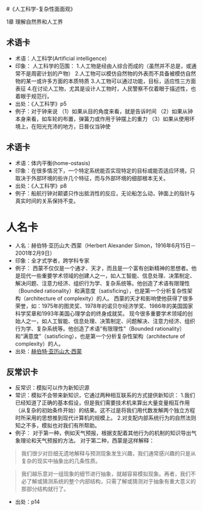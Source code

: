 #《人工科学-复杂性面面观》

1章 理解自然界和人工界

## 术语卡

- 术语：人工科学(Artificial intelligence)
- 印象：
人工科学的范围：
1.人工物是经由人综合而成的（虽然并不总是，或通常不是周密计划的产物）
2.人工物可以模仿自然物的外表而不具备被模仿自然物的某一或许多方面的本质特质
3.人工物可以通过功能，目标，适应性三方面表征
4.在讨论人工物，尤其是设计人工物时，人民警察不仅着眼于描述性，也着眼于规范行。
- 出处：《人工科学》p5
- 例子：对于钟来说
（1）如果从目的角度来看，就是告诉时间
（2）如果从钟本身来看，如车轮的布置，弹簧力或作用于钟摆上的重力
（3）如果从使用环境上，在阳光充沛的地方，日晷仪当钟使

## 术语卡

- 术语：体内平衡(home-ostasis)
- 印象：在很多情况下，一个特定系统能否实现特定的目标或能否适应环境，只取决于外部环境的些许几个特征，而与外部环境的细部根本无关。
- 出处：《人工科学》p8
- 例子：船航行钟对颠婆只作出抵消性的反应，无论船怎么动，钟面上的指针与真实时间的关系保持不变。

# 人名卡

- 人名：赫伯特·亚历山大·西蒙（Herbert Alexander Simon，1916年6月15日－2001年2月9日）
- 印象：全才式学者，跨学科专家
- 例子：
西蒙不仅仅是一个通才、天才，而且是一个富有创新精神的思想者。他是现代一些重要学术领域的创建人之一，如人工智能、信息处理、决策制定、解决问题、注意力经济、组织行为学、复杂系统等。他创造了术语有限理性（Bounded rationality）和满意度（satisficing），也是第一个分析复杂性架构（architecture of complexity）的人。
西蒙的天才和影响使他获得了很多荣誉，如：1975年的图灵奖、1978年的诺贝尔经济学奖、1986年的美国国家科学奖章和1993年美国心理学会的终身成就奖。
现今很多重要学术领域的创始人之一，如人工智能、信息处理、决策制定、问题解决、注意力经济、组织行为学、复杂系统等。他创造了术语“有限理性”（Bounded rationality）和“满意度”（satisficing），也是第一个分析复杂性架构（architecture of complexity）的人。
- 出处：[赫伯特·亚历山大·西蒙](https://zh.wikipedia.org/wiki/%E5%8F%B8%E9%A9%AC%E8%B4%BA)



## 反常识卡

- 反常识：模拟可以作为新知识源
- 常识：模拟不会带来新知识，它通过两种相互联系的方式提供新知识：
1.我们已经知道了正确的基本假设，但是我们需要技术机来算出大量变量相互作用（从复杂的初始条件开始）的结果。这不过是将我们用代数发解两个独立方程时所采用的思想推到现代计算机的规模上。
2.对支配内部系统行为的自然法则知之不多，模拟也对我们有所帮助。
- 例子：
对于第一种，例如天气预报，根据支配着其他行为的机制的知识导出气象理论和天气预报的方法。
对于第二种，西蒙是这样解释：
> 我们很少对巨细无遗地解释与预测现象发生兴趣，我们通常感兴趣的只是从复杂的现实中抽象出的几条性质。

> 我们越乐意对一组现象的细节进行抽象，就越容易模拟现象。再者，我们不必了解或猜测系统的整个内部结构，只需了解或猜测对于抽象有重大意义的那部分结构就行了。

- 出处：p14
